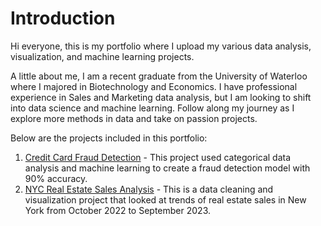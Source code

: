 # Introduction
Hi everyone, this is my portfolio where I upload my various data analysis, visualization, and machine learning projects. 

A little about me, I am a recent graduate from the University of Waterloo where I majored in Biotechnology and Economics. I have professional experience in Sales and Marketing data analysis, but I am looking to shift into data science and machine learning. Follow along my journey as I explore more methods in data and take on passion projects. 

Below are the projects included in this portfolio: 
1. [Credit Card Fraud Detection](https://github.com/wongjulianne/ds_projects/tree/main/Fraud_Detection) - This project used categorical data analysis and machine learning to create a fraud detection model with 90% accuracy.
2. [NYC Real Estate Sales Analysis](https://github.com/wongjulianne/ds_projects/tree/main/NYC_Real_Estate_Sales) - This is a data cleaning and visualization project that looked at trends of real estate sales in New York from October 2022 to September 2023.

